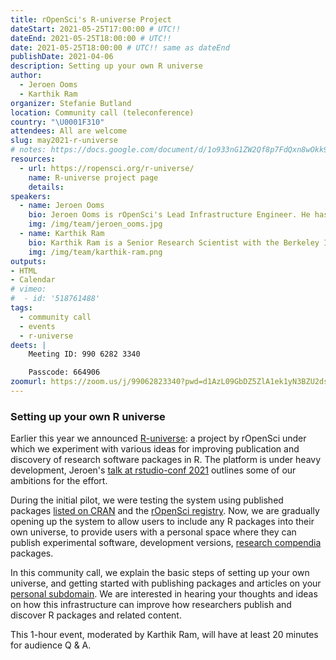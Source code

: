 ```yaml
---
title: rOpenSci's R-universe Project
dateStart: 2021-05-25T17:00:00 # UTC!!
dateEnd: 2021-05-25T18:00:00 # UTC!!
date: 2021-05-25T18:00:00 # UTC!! same as dateEnd
publishDate: 2021-04-06
description: Setting up your own R universe
author:
  - Jeroen Ooms
  - Karthik Ram
organizer: Stefanie Butland
location: Community call (teleconference)
country: "\U0001F310"
attendees: All are welcome
slug: may2021-r-universe
# notes: https://docs.google.com/document/d/1o933nG1ZW2Qf8p7FdQxn8wOkk9qoBINL1fx3FlIFSJU/
resources:
  - url: https://ropensci.org/r-universe/
    name: R-universe project page
    details:
speakers:
  - name: Jeroen Ooms
    bio: Jeroen Ooms is rOpenSci's Lead Infrastructure Engineer. He has a PhD in Statistics from UCLA. Jeroen on [GitHub](https://github.com/jeroen), [Twitter](https://twitter.com/opencpu), [rOpenSci](/author/jeroen-ooms/)
    img: /img/team/jeroen_ooms.jpg
  - name: Karthik Ram
    bio: Karthik Ram is a Senior Research Scientist with the Berkeley Institute for Data Science, Director and Co-founder of rOpenSci, Editor for rOpenSci Software Peer Review. He has a PhD in Ecology and Evolution. Karthik on [GitHub](https://github.com/karthik), [Twitter](https://twitter.com/\_inundata), [Website](http://karthik.io/), [rOpenSci](/author/karthik-ram/)
    img: /img/team/karthik-ram.png
outputs:
- HTML
- Calendar
# vimeo:
#  - id: '518761488'
tags:
  - community call
  - events
  - r-universe
deets: |
    Meeting ID: 990 6282 3340

    Passcode: 664906
zoomurl: https://zoom.us/j/99062823340?pwd=d1AzL09GbDZ5ZlA1ek1yN3BZU2dsQT09
---
```


### Setting up your own R universe

Earlier this year we announced [R-universe](https://ropensci.org/r-universe/): a project by rOpenSci under which we experiment with various ideas for improving publication and discovery of research software packages in R. The platform is under heavy development, Jeroen's [talk at rstudio-conf 2021](https://resources.rstudio.com/resources/rstudioglobal-2021/monitoring-health-and-impact-of-open-source-projects/) outlines some of our ambitions for the effort.

During the initial pilot, we were testing the system using published packages [listed on CRAN](https://github.com/r-universe-org/cran-to-git) and the [rOpenSci registry](https://ropensci.org/packages/).
Now, we are gradually opening up the system to allow users to include any R packages into their own universe, to provide users with a personal space where they can publish experimental software, development versions, [research compendia](https://ropensci.org/blog/2021/04/09/r-universe-articles/) packages.

In this community call, we explain the basic steps of setting up your own universe, and getting started with publishing packages and articles on your [personal subdomain](https://jeroen.r-universe.dev). We are interested in hearing your thoughts and ideas on how this infrastructure can improve how researchers publish and discover R packages and related content.

This 1-hour event, moderated by Karthik Ram, will have at least 20 minutes for audience Q & A.
